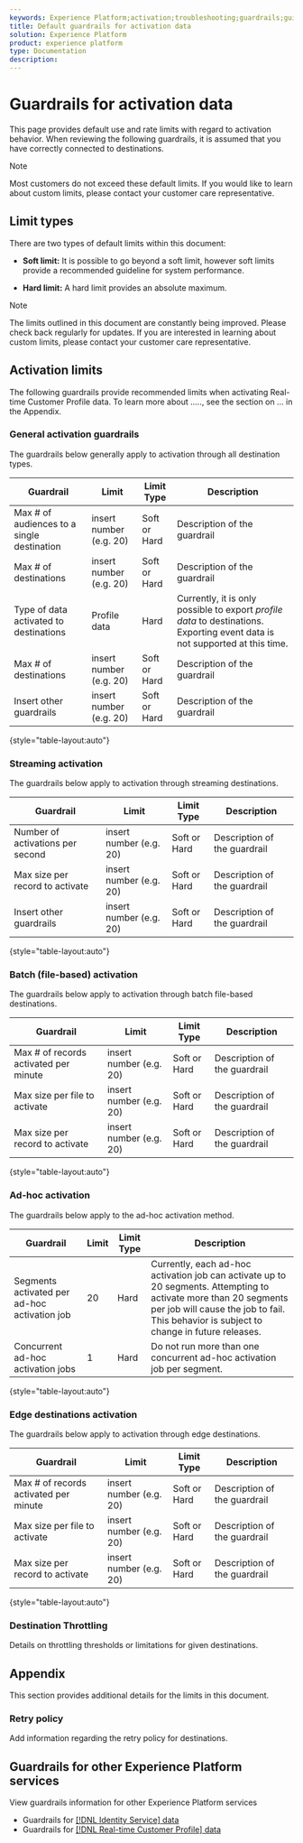 ```yaml
---
keywords: Experience Platform;activation;troubleshooting;guardrails;guidelines;limit
title: Default guardrails for activation data
solution: Experience Platform
product: experience platform
type: Documentation
description: 
---
```

# Guardrails for activation data

This page provides default use and rate limits with regard to activation behavior. When reviewing the following guardrails, it is assumed that you have correctly connected to destinations.

>[!NOTE]
>
>Most customers do not exceed these default limits. If you would like to learn about custom limits, please contact your customer care representative.

## Limit types

There are two types of default limits within this document:

* **Soft limit:** It is possible to go beyond a soft limit, however soft limits provide a recommended guideline for system performance.

* **Hard limit:** A hard limit provides an absolute maximum.

>[!NOTE]
>
>The limits outlined in this document are constantly being improved. Please check back regularly for updates. If you are interested in learning about custom limits, please contact your customer care representative.

## Activation limits

The following guardrails provide recommended limits when activating Real-time Customer Profile data. To learn more about ....., see the section on ... in the Appendix.

### General activation guardrails

The guardrails below generally apply to activation through all destination types.

| Guardrail | Limit | Limit Type | Description |
| --- | --- | --- | --- |
|Max # of audiences to a single destination | insert number (e.g. 20) | Soft or Hard| Description of the guardrail|
|Max # of destinations | insert number (e.g. 20) | Soft or Hard| Description of the guardrail|
|Type of data activated to destinations | Profile data | Hard| Currently, it is only possible to export *profile data* to destinations. Exporting event data is not supported at this time.|
|Max # of destinations | insert number (e.g. 20) | Soft or Hard| Description of the guardrail|
|Insert other guardrails | insert number (e.g. 20) | Soft or Hard| Description of the guardrail|

{style="table-layout:auto"}

### Streaming activation

The guardrails below apply to activation through streaming destinations.

| Guardrail | Limit | Limit Type | Description |
| --- | --- | --- | --- |
|Number of activations per second | insert number (e.g. 20) | Soft or Hard| Description of the guardrail|
|Max size per record to activate | insert number (e.g. 20) | Soft or Hard| Description of the guardrail|
|Insert other guardrails | insert number (e.g. 20) | Soft or Hard| Description of the guardrail|

{style="table-layout:auto"}

### Batch (file-based) activation

The guardrails below apply to activation through batch file-based destinations.

| Guardrail | Limit | Limit Type | Description |
| --- | --- | --- | --- |
|Max # of records activated per minute | insert number (e.g. 20) | Soft or Hard| Description of the guardrail|
|Max size per file to activate | insert number (e.g. 20) | Soft or Hard| Description of the guardrail|
|Max size per record to activate | insert number (e.g. 20) | Soft or Hard| Description of the guardrail|

{style="table-layout:auto"}

### Ad-hoc activation

The guardrails below apply to the ad-hoc activation method.

| Guardrail | Limit | Limit Type | Description |
| --- | --- | --- | --- |
| Segments activated per ad-hoc activation job | 20 | Hard| Currently, each ad-hoc activation job can activate up to 20 segments. Attempting to activate more than 20 segments per job will cause the job to fail. This behavior is subject to change in future releases.|
| Concurrent ad-hoc activation jobs | 1 | Hard| Do not run more than one concurrent ad-hoc activation job per segment.|

{style="table-layout:auto"}

### Edge destinations activation

The guardrails below apply to activation through edge destinations.

| Guardrail | Limit | Limit Type | Description |
| --- | --- | --- | --- |
|Max # of records activated per minute | insert number (e.g. 20) | Soft or Hard| Description of the guardrail|
|Max size per file to activate | insert number (e.g. 20) | Soft or Hard| Description of the guardrail|
|Max size per record to activate | insert number (e.g. 20) | Soft or Hard| Description of the guardrail|

{style="table-layout:auto"}

### Destination Throttling

Details on throttling thresholds or limitations for given destinations.

## Appendix

This section provides additional details for the limits in this document.

### Retry policy

Add information regarding the retry policy for destinations.

## Guardrails for other Experience Platform services

View guardrails information for other Experience Platform services

* Guardrails for [[!DNL Identity Service] data](/help/identity-service/guardrails.md)
* Guardrails for [[!DNL Real-time Customer Profile] data](/help/profile/guardrails.md)

